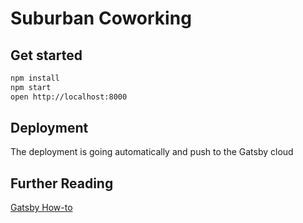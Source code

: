 # Suburban Coworking

## Get started

```bash
npm install
npm start
open http://localhost:8000
```

## Deployment

The deployment is going automatically and push to the Gatsby cloud

## Further Reading

[Gatsby How-to](https://www.gatsbyjs.com/docs/how-to/)
